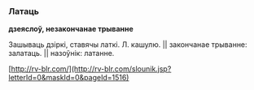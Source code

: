 ### Латаць
**дзеяслоў, незакончанае трыванне**

Зашываць дзіркі, ставячы латкі. Л. кашулю. || закончанае трыванне: залатаць. || назоўнік: латанне.

<a rel="author">[http://rv-blr.com/](http://rv-blr.com/slounik.jsp?letterId=0&maskId=0&pageId=1516)</a>
